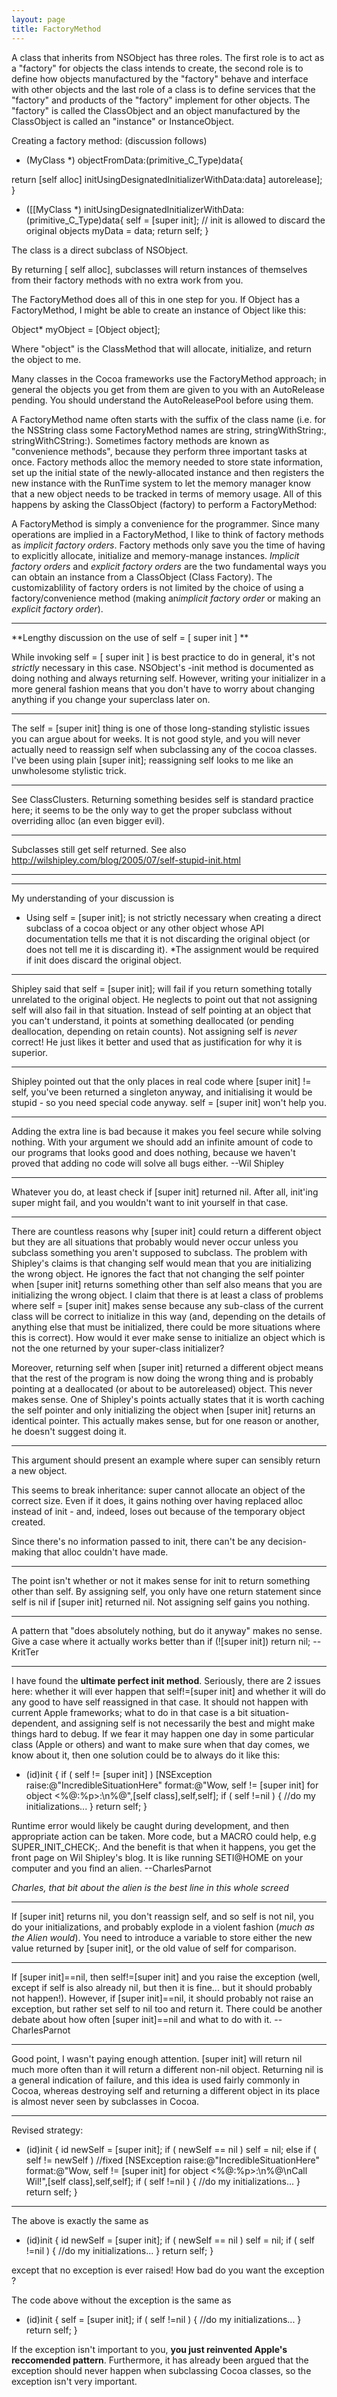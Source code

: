 ```yaml
---
layout: page
title: FactoryMethod
---
```


A class that inherits from NSObject has three roles. The first role is to act as a "factory" for objects the class intends to create, the second role is to define how objects manufactured by the "factory" behave and interface with other objects and the last role of a class is to define services that the "factory" and products of the "factory" implement for other objects. The "factory" is called the ClassObject and an object manufactured by the ClassObject is called an "instance" or InstanceObject.

Creating a factory method:  (discussion follows)

    
+ (MyClass *) objectFromData:(primitive_C_Type)data{

return [self alloc] initUsingDesignatedInitializerWithData:data] autorelease];
}

- ([[MyClass *) initUsingDesignatedInitializerWithData:(primitive_C_Type)data{
self = [super init];      // init is allowed to discard the original objects
myData = data;
return self;
}


The class is a direct subclass of NSObject.

By returning     [ self alloc], subclasses will return instances of themselves from their factory methods with no extra work from you.

The FactoryMethod does all of this in one step for you.  If Object has a FactoryMethod, I might be able to create an instance of Object like this:

Object* myObject = [Object object];

Where "object" is the ClassMethod that will allocate, initialize, and return the object to me.

Many classes in the Cocoa frameworks use the FactoryMethod approach; in general the objects you get from them are given to you with an AutoRelease pending. You should understand the AutoReleasePool before using them.

A FactoryMethod name often starts with the suffix of the class name (i.e. for the NSString class some FactoryMethod names are string, stringWithString:, stringWithCString:). Sometimes factory methods are known as "convenience methods", because they perform three important tasks at once. Factory methods alloc the memory needed to store state information, set up the initial state of the newly-allocated instance and then registers the new instance with the RunTime system to let the memory manager know that a new object needs to be tracked in terms of memory usage. All of this happens by asking the ClassObject (factory) to perform a FactoryMethod: 

A FactoryMethod is simply a convenience for the programmer. Since many operations are implied in a FactoryMethod, I like to think of factory methods as *implicit factory orders*.
Factory methods only save you the time of having to explicitly allocate, initialize and memory-manage instances. *Implicit factory orders*
and *explicit factory orders* are the two fundamental ways you can obtain an instance from a ClassObject (Class Factory).
The customizablility of factory orders is not limited by the choice of using a factory/convenience method (making an*implicit factory order*
or making an *explicit factory order*). 

----

**Lengthy discussion on the use of      self = [ super init ] **

While invoking     self = [ super init ]  is best practice to do in general, it's not *strictly* necessary in this case. NSObject's -init method is documented as doing nothing and always returning     self. However, writing your initializer in a more general fashion means that you don't have to worry about changing anything if you change your superclass later on.

----
The self = [super init] thing is one of those long-standing stylistic issues you can argue about for weeks. It is not good style, and you will never actually need to reassign self when subclassing any of the cocoa classes. I've been using plain [super init]; reassigning self looks to me like an unwholesome stylistic trick.

----
See ClassClusters. Returning something besides     self is standard practice here; it seems to be the only way to get the proper subclass without overriding     alloc (an even bigger evil).

----

Subclasses still get     self returned. See also http://wilshipley.com/blog/2005/07/self-stupid-init.html

----

----
My understanding of your discussion is 

* Using     self = [super init]; is not strictly necessary when creating a direct subclass of a cocoa object or any other object whose API documentation tells me that it is not discarding the original object (or does not tell me it is discarding it).
*The assignment would be required if     init does discard the original object.


----

Shipley said that     self = [super init]; will fail if you return something totally unrelated to the original object.  He neglects to point out that not assigning self will also fail in that situation.  Instead of self pointing at an object that you can't understand, it points at something deallocated (or pending deallocation, depending on retain counts). Not assigning self is *never* correct!  He just likes it better and used that as justification for why it is superior.

----

Shipley pointed out that the only places in real code where     [super init] != self, you've been returned a singleton anyway, and initialising it would be stupid - so you need special code anyway.     self = [super init] won't help you.

----

Adding the extra line is bad because it makes you feel secure while solving nothing. With your argument we should add an infinite amount of code to our programs that looks good and does nothing, because we haven't proved that adding no code will solve all bugs either. --Wil Shipley

----

Whatever you do, at least check if [super init] returned nil. After all, init'ing super might fail, and you wouldn't want to init yourself in that case.

----

There are countless reasons why     [super init] could return a different object but they are all situations that probably would never occur unless you subclass something you aren't supposed to subclass.  The problem with Shipley's claims is that changing self would mean that you are initializing the wrong object.  He ignores the fact that not changing the self pointer when     [super init] returns something other than self also means that you are initializing the wrong object.  I claim that there is at least a class of problems where     self = [super init] makes sense because any sub-class of the current class will be correct to initialize in this way (and, depending on the details of anything else that must be initialized, there could be more situations where this is correct). How would it ever make sense to initialize an object which is not the one returned by your super-class initializer?

Moreover, returning self when     [super init] returned a different object means that the rest of the program is now doing the wrong thing and is probably pointing at a deallocated (or about to be autoreleased) object.  This never makes sense.  One of Shipley's points actually states that it is worth caching the self pointer and only initializing the object when     [super init] returns an identical pointer.  This actually makes sense, but for one reason or another, he doesn't suggest doing it.

----

This argument should present an example where super can sensibly return a new object.

This seems to break inheritance: super cannot allocate an object of the correct size. Even if it does, it gains nothing over having replaced     alloc instead of     init - and, indeed, loses out because of the temporary object created.

Since there's no information passed to     init, there can't be any decision-making that     alloc couldn't have made.

----
The point isn't whether or not it makes sense for init to return something other than self. By assigning self, you only have one return statement since self is nil if     [super init] returned nil. Not assigning self gains you nothing.

----
A pattern that "does absolutely nothing, but do it anyway" makes no sense. Give a case where it actually works better than     if (![super init]) return nil; -- KritTer

----

I have found the **ultimate perfect init method**. Seriously, there are 2 issues here: whether it will ever happen that     self!=[super init] and whether it will do any good to have     self reassigned in that case. It should not happen with current Apple frameworks; what to do in that case is a bit situation-dependent, and assigning self is not necessarily the best and might make things hard to debug. If we fear it may happen one day in some particular class (Apple or others) and want to make sure when that day comes, we know about it, then one solution could be to always do it like this:

    
- (id)init
{
    if  ( self != [super init] )
        [NSException raise:@"IncredibleSituationHere" format:@"Wow, self != [super init] for object <%@:%p>:\n%@",[self class],self,self];
    if ( self !=nil ) {
        //do my initializations...
    }
    return self;
}


Runtime error would likely be caught during development, and then appropriate action can be taken. More code, but a MACRO could help, e.g     SUPER_INIT_CHECK;. And the benefit is that when it happens, you get the front page on Wil Shipley's blog. It is like running SETI@HOME on your computer and you find an alien. --CharlesParnot

*Charles, that bit about the alien is the best line in this whole screed*

----
If     [super init] returns     nil, you don't reassign self, and so self is not nil, you do your initializations, and probably explode in a violent fashion (*much as the Alien would*). You need to introduce a variable to store either the new value returned by     [super init], or the old value of     self for comparison.

----
If     [super init]==nil, then     self!=[super init] and you raise the exception (well, except if     self is also already nil, but then it is fine... but it should probably not happen!). However, if     [super init]==nil, it should probably not raise an exception, but rather set     self to     nil too and return it. There could be another debate about how often     [super init]==nil and what to do with it. --CharlesParnot

----

Good point, I wasn't paying enough attention.     [super init] will return nil much more often than it will return a different non-nil object. Returning nil is a general indication of failure, and this idea is used fairly commonly in Cocoa, whereas destroying self and returning a different object in its place is almost never seen by subclasses in Cocoa.

----

Revised strategy:

    
- (id)init
{
    id newSelf = [super init];
    if ( newSelf == nil )
        self = nil;
    else if ( self != newSelf )     //fixed
        [NSException raise:@"IncredibleSituationHere" format:@"Wow, self != [super init] for object <%@:%p>:\n%@\nCall Wil!",[self class],self,self];
    if ( self !=nil ) {
        //do my initializations...
    }
    return self;
}


----

The above is exactly the same as
 
    
- (id)init
{
    id newSelf = [super init];
    if ( newSelf == nil )
        self = nil;
     if ( self !=nil ) {
        //do my initializations...
    }
    return self;
}

except that no exception is ever raised! How bad do you want the exception ?

The code above without the exception is the same as
    
- (id)init
{
    self = [super init];
    if ( self !=nil ) {
        //do my initializations...
    }
    return self;
}


If the exception isn't important to you, **you just reinvented Apple's reccomended pattern**. Furthermore, it has already been argued that the exception should never happen when subclassing Cocoa classes, so the exception isn't very important.


